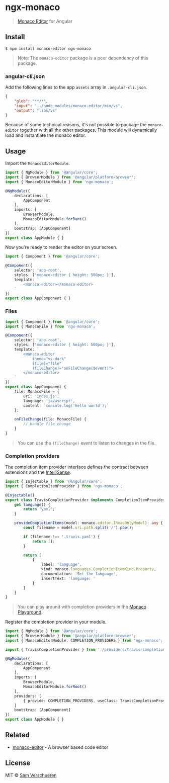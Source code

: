 # ngx-monaco

> [Monaco Editor](https://github.com/Microsoft/monaco-editor) for Angular


## Install

```
$ npm install monaco-editor ngx-monaco
```

> Note: The `monaco-editor` package is a peer dependency of this package.

### angular-cli.json

Add the following lines to the app `assets` array in `.angular-cli.json`.

```json
{
	"glob": "**/*",
	"input": "../node_modules/monaco-editor/min/vs",
	"output": "libs/vs"
}
```

Because of some technical reasons, it's not possible to package the `monaco-editor` together with all the other packages. This module will dynamically load and instantiate the monaco editor.


## Usage

Import the `MonacoEditorModule`.

```ts
import { NgModule } from '@angular/core';
import { BrowserModule } from '@angular/platform-browser';
import { MonacoEditorModule } from 'ngx-monaco';

@NgModule({
	declarations: [
		AppComponent
	],
	imports: [
		BrowserModule,
		MonacoEditorModule.forRoot()
	],
	bootstrap: [AppComponent]
})
export class AppModule { }
```

Now you're ready to render the editor on your screen.

```ts
import { Component } from '@angular/core';

@Component({
	selector: 'app-root',
	styles: ['monaco-editor { height: 500px; }'],
	template: `
		<monaco-editor></monaco-editor>
	`
})
export class AppComponent { }
```

### Files

```ts
import { Component } from '@angular/core';
import { MonacoFile } from 'ngx-monaco';

@Component({
	selector: 'app-root',
	styles: ['monaco-editor { height: 500px; }'],
	template: `
		<monaco-editor
			theme="vs-dark"
			[file]="file"
			(fileChange)="onFileChange($event)">
		</monaco-editor>
	`
})
export class AppComponent {
	file: MonacoFile = {
		uri: 'index.js',
		language: 'javascript',
		content: `console.log('hello world');`
	};

	onFileChange(file: MonacoFile) {
		// Handle file change
	}
}
```

> You can use the `(fileChange)` event to listen to changes in the file.

### Completion providers

The completion item provider interface defines the contract between extensions and the [IntelliSense](https://code.visualstudio.com/docs/editor/intellisense).

```ts
import { Injectable } from '@angular/core';
import { CompletionItemProvider } from 'ngx-monaco';

@Injectable()
export class TravisCompletionProvider implements CompletionItemProvider {
	get language() {
		return 'yaml';
	}

	provideCompletionItems(model: monaco.editor.IReadOnlyModel): any {
		const filename = model.uri.path.split('/').pop();

		if (filename !== '.travis.yaml') {
			return [];
		}

		return [
			{
				label: 'language',
				kind: monaco.languages.CompletionItemKind.Property,
				documentation: 'Set the language',
				insertText: 'language: '
			}
		]
	}
}
```

> You can play around with completion providers in the [Monaco Playground](https://microsoft.github.io/monaco-editor/playground.html#extending-language-services-completion-provider-example).

Register the completion provider in your module.

```ts
import { NgModule } from '@angular/core';
import { BrowserModule } from '@angular/platform-browser';
import { MonacoEditorModule, COMPLETION_PROVIDERS } from 'ngx-monaco';

import { TravisCompletionProvider } from './providers/travis-completion.provider';

@NgModule({
	declarations: [
		AppComponent
	],
	imports: [
		BrowserModule,
		MonacoEditorModule.forRoot()
	],
	providers: [
		{ provide: COMPLETION_PROVIDERS, useClass: TravisCompletionProvider, multi: true }
	]
	bootstrap: [AppComponent]
})
export class AppModule { }
```


## Related

- [monaco-editor](https://github.com/Microsoft/monaco-editor) - A browser based code editor


## License

MIT © [Sam Verschueren](https://github.com/SamVerschueren)
